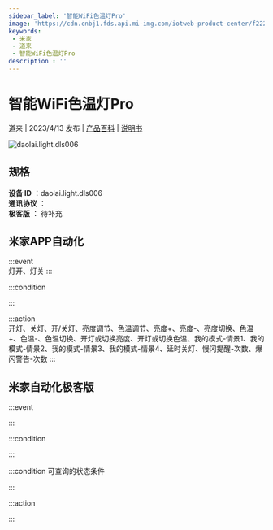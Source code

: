 ```yaml
---
sidebar_label: '智能WiFi色温灯Pro'
image: 'https://cdn.cnbj1.fds.api.mi-img.com/iotweb-product-center/f22275ce58c9b3e698ef9d6396f161d7_1665377044134.png?GalaxyAccessKeyId=AKVGLQWBOVIRQ3XLEW&Expires=9223372036854775807&Signature=Ov4VVowJsq80OkJLAuKVnxKAmFg='
keywords: 
 - 米家
 - 道来
 - 智能WiFi色温灯Pro
description : ''
---
```

# 智能WiFi色温灯Pro

道来 | 2023/4/13 发布 | [产品百科](https://home.mi.com/webapp/content/baike/product/index.html?model=daolai.light.dls006/) | [说明书](https://home.mi.com/views/introduction.html?model=daolai.light.dls006&region=cn)

![daolai.light.dls006](https://cdn.cnbj1.fds.api.mi-img.com/iotweb-product-center/f22275ce58c9b3e698ef9d6396f161d7_1665377044134.png?GalaxyAccessKeyId=AKVGLQWBOVIRQ3XLEW&Expires=9223372036854775807&Signature=Ov4VVowJsq80OkJLAuKVnxKAmFg=)

## 规格  
> 
**设备 ID** ：daolai.light.dls006  
**通讯协议** ：  
**极客版**  ： 待补充 


## 米家APP自动化  

:::event  
灯开、灯关
:::

:::condition  

:::

:::action   
开灯、关灯、开/关灯、亮度调节、色温调节、亮度+、亮度-、亮度切换、色温+、色温-、色温切换、开灯或切换亮度、开灯或切换色温、我的模式-情景1、我的模式-情景2、我的模式-情景3、我的模式-情景4、延时关灯、慢闪提醒-次数、爆闪警告-次数
:::

## 米家自动化极客版  

:::event  

:::

:::condition  

:::

:::condition 可查询的状态条件  

:::

:::action  

:::

        
